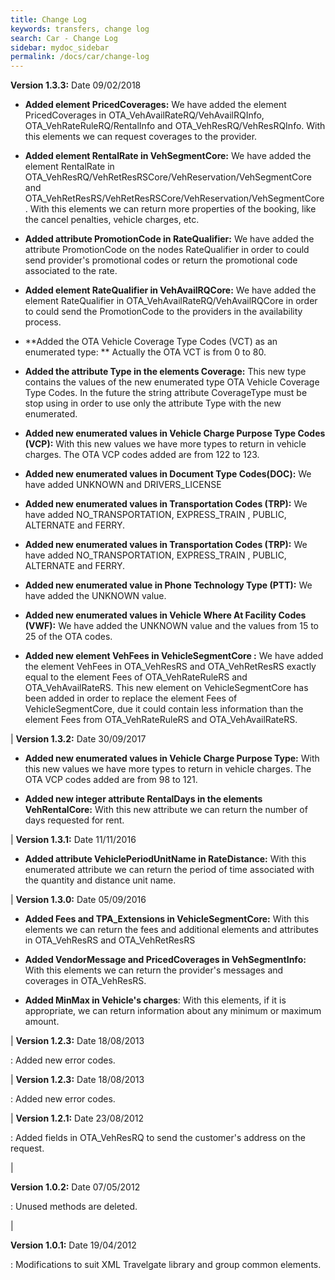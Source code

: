```yaml
---
title: Change Log
keywords: transfers, change log
search: Car - Change Log
sidebar: mydoc_sidebar
permalink: /docs/car/change-log
---
```

**Version 1.3.3:** Date 09/02/2018

* **Added element PricedCoverages:** We have added the element PricedCoverages in OTA_VehAvailRateRQ/VehAvailRQInfo, OTA_VehRateRuleRQ/RentalInfo and OTA_VehResRQ/VehResRQInfo. With this elements we can request coverages to the provider.

* **Added element RentalRate in VehSegmentCore:** We have added the element RentalRate in  OTA_VehResRQ/VehRetResRSCore/VehReservation/VehSegmentCore and OTA_VehRetResRS/VehRetResRSCore/VehReservation/VehSegmentCore. With this elements we can return more properties of the booking, like the cancel penalties, vehicle charges, etc.

* **Added attribute PromotionCode in RateQualifier:** We have added the attribute PromotionCode on the nodes RateQualifier in order to could send provider's promotional codes or return the promotional code associated to the rate.

* **Added element RateQualifier in VehAvailRQCore:** We have added the element RateQualifier in OTA_VehAvailRateRQ/VehAvailRQCore in order to could send the PromotionCode to the providers in the availability process.

* **Added the OTA Vehicle Coverage Type Codes (VCT) as an enumerated type: ** Actually the OTA VCT is from 0 to 80.

* **Added the attribute Type in the elements Coverage:**  This new type contains the values of the new enumerated type OTA Vehicle Coverage Type Codes. In the future the string attribute CoverageType must be stop using in order to use only the attribute Type with the new enumerated.

* **Added new enumerated values in Vehicle Charge Purpose Type Codes (VCP):** With this new values we have more types to return in vehicle charges. The OTA VCP codes added are from 122 to 123.

* **Added new enumerated values in Document Type Codes(DOC):** We have added UNKNOWN and DRIVERS_LICENSE

* **Added new enumerated values in Transportation Codes (TRP):** We have added NO_TRANSPORTATION, EXPRESS_TRAIN , PUBLIC, ALTERNATE  and FERRY.

* **Added new enumerated values in Transportation Codes (TRP):** We have added NO_TRANSPORTATION, EXPRESS_TRAIN , PUBLIC, ALTERNATE  and FERRY.

* **Added new enumerated value in Phone Technology Type (PTT):** We have added the UNKNOWN value.

* **Added new enumerated values in Vehicle Where At Facility Codes (VWF):** We have added the UNKNOWN value and the values from 15 to 25 of the OTA codes.

* **Added new element VehFees in VehicleSegmentCore :** We have added the element VehFees in OTA_VehResRS and OTA_VehRetResRS exactly equal to the element Fees of OTA_VehRateRuleRS and OTA_VehAvailRateRS. This new element on VehicleSegmentCore has been added in order to replace the element Fees of VehicleSegmentCore, due it could contain less information than the element Fees from OTA_VehRateRuleRS and OTA_VehAvailRateRS.

|
**Version 1.3.2:** Date 30/09/2017

* **Added new enumerated values in Vehicle Charge Purpose Type:** With this new values we have more types to return in vehicle charges. The OTA VCP codes added are from 98 to 121.

* **Added new integer attribute RentalDays in the elements VehRentalCore:** With this new attribute we can return the number of days requested for rent.

|
**Version 1.3.1:** Date 11/11/2016

* **Added attribute VehiclePeriodUnitName in RateDistance:** With this enumerated attribute we can return the period of time associated with the quantity and distance unit name.

|
**Version 1.3.0:** Date 05/09/2016

* **Added Fees and TPA_Extensions in VehicleSegmentCore:** With this elements we can return the fees and additional elements and attributes in OTA_VehResRS and OTA_VehRetResRS

* **Added VendorMessage and PricedCoverages in VehSegmentInfo:** With this elements we can return the provider's messages and coverages in OTA_VehResRS.

* **Added MinMax in Vehicle's charges**: With this elements, if it is appropriate, we can return information about any minimum or maximum amount.

|
**Version 1.2.3:** Date 18/08/2013

 :  Added new error codes.

|
**Version 1.2.3:** Date 18/08/2013

 :  Added new error codes.

|
**Version 1.2.1:** Date 23/08/2012

 :  Added fields in OTA_VehResRQ to send the customer's address on the request.

| 

**Version 1.0.2:** Date 07/05/2012

 :  Unused methods are deleted.

|

**Version 1.0.1:** Date 19/04/2012

 :  Modifications to suit XML Travelgate library and group common elements.



